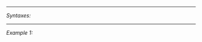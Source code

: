 


---
*Syntaxes:*

<!-- [] call `BIN_fnc_lightBurst` -->

---
*Example 1:*

<!-- 
```sqf
[] call BIN_fnc_lightBurst;
``` -->